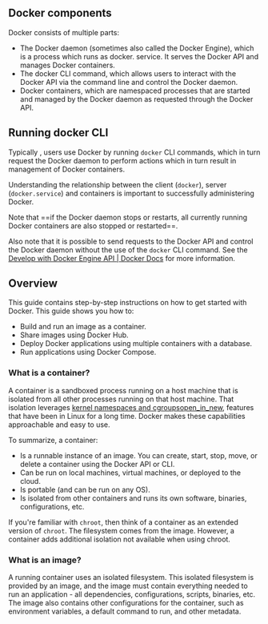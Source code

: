 ## Docker components

Docker consists of multiple parts:

- The Docker daemon (sometimes also called the Docker Engine), which is a process which runs as docker. service. It serves the Docker API and manages Docker containers.
- The docker CLI command, which allows users to interact with the Docker API via the command line and control the Docker daemon.
- Docker containers, which are namespaced processes that are started and managed by the Docker daemon as requested through the Docker API.

## Running docker CLI
Typically , users use Docker by running `docker` CLI commands, which in turn request the Docker daemon to perform actions which in turn result in management of Docker containers. 

Understanding the relationship between the client (`docker`), server (`docker.service`) and containers is important to successfully administering Docker.

Note that ==if the Docker daemon stops or restarts, all currently running Docker containers are also stopped or restarted==.

Also note that it is possible to send requests to the Docker API and control the Docker daemon without the use of the `docker` CLI command. See the [Develop with Docker Engine API | Docker Docs](https://docs.docker.com/engine/api/) for more information.

## Overview

This guide contains step-by-step instructions on how to get started with Docker. This guide shows you how to:
* Build and run an image as a container.
* Share images using Docker Hub.
* Deploy Docker applications using multiple containers with a database.
* Run applications using Docker Compose.

### What is a container?

A container is a sandboxed process running on a host machine that is isolated from all other processes running on that host machine. That isolation leverages [kernel namespaces and cgroupsopen_in_new](https://medium.com/@saschagrunert/demystifying-containers-part-i-kernel-space-2c53d6979504), features that have been in Linux for a long time. Docker makes these capabilities approachable and easy to use. 

To summarize, a container:
* Is a runnable instance of an image. You can create, start, stop, move, or delete a container using the Docker API or CLI.
* Can be run on local machines, virtual machines, or deployed to the cloud.
* Is portable (and can be run on any OS).
* Is isolated from other containers and runs its own software, binaries, configurations, etc.

If you're familiar with `chroot`, then think of a container as an extended version of `chroot`. The filesystem comes from the image. However, a container adds additional isolation not available when using chroot.

### What is an image?

A running container uses an isolated filesystem. This isolated filesystem is provided by an image, and the image must contain everything needed to run an application - all dependencies, configurations, scripts, binaries, etc. The image also contains other configurations for the container, such as environment variables, a default command to run, and other metadata.
